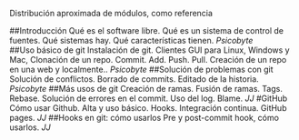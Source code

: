 Distribución aproximada de módulos, como referencia

##Introducción
Qué es el software libre. Qué es un sistema de control de fuentes. Qué sistemas hay. Qué características tienen. *Psicobyte*	
##Uso básico de git
Instalación de git. Clientes GUI para Linux, Windows y Mac, Clonación de un repo. Commit. Add. Push. Pull. Creación de un repo en una web y localmente.. 	*Psicobyte*
##Solución de problemas con git
Solución de conflictos. Borrado de commits. Editado de la historia. *Psicobyte*
##Más usos de git
Creación de ramas. Fusión de ramas. Tags. Rebase. Solución de errores en el commit. Uso del log. Blame.	*JJ*
#GitHub
Cómo usar Github. Alta y uso básico. Hooks. Integración continua. GitHub pages.	*JJ*
##Hooks en git: cómo usarlos
Pre y post-commit hook, cómo usarlos. *JJ*
